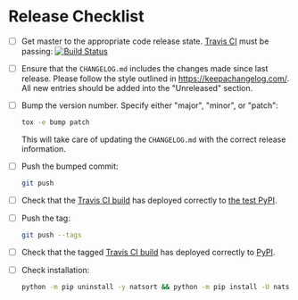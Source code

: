 # Release Checklist

- [ ] Get master to the appropriate code release state.
      [Travis CI](https://travis-ci.com/SethMMorton/natsort) must be passing:
      [![Build Status](https://travis-ci.com/SethMMorton/natsort.svg?branch=master)](https://travis-ci.com/SethMMorton/natsort)

- [ ] Ensure that the `CHANGELOG.md` includes the changes made since last release.
      Please follow the style outlined in https://keepachangelog.com/.
      All new entries should be added into the "Unreleased" section.

- [ ] Bump the version number. Specify either "major", "minor", or "patch":

    ```bash
    tox -e bump patch
    ```

    This will take care of updating the `CHANGELOG.md` with the correct
    release information.

- [ ] Push the bumped commit:

    ```bash
    git push
    ```

- [ ] Check that the [Travis CI build](https://travis-ci.com/SethMMorton/natsort) has
      deployed correctly to [the test PyPI](https://test.pypi.org/project/natsort/#history).

- [ ] Push the tag:

    ```bash
    git push --tags
    ```

- [ ] Check that the tagged [Travis CI build](https://travis-ci.com/SethMMorton/natsort) has
      deployed correctly to [PyPI](https://pypi.org/project/natsort/#history).

- [ ] Check installation:

    ```bash
    python -m pip uninstall -y natsort && python -m pip install -U natsort
    ```
